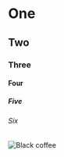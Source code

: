 # One
## Two
### Three
#### Four
##### Five
###### Six

![Black coffee](https://www.google.com/imgres?q=black%20coffee%20image&imgurl=https%3A%2F%2Frender.fineartamerica.com%2Fimages%2Fimages-profile-flow%2F400%2Fimages%2Fartworkimages%2Fmediumlarge%2F2%2Fcoffee-in-glass-jrj-photo.jpg&imgrefurl=https%3A%2F%2Fphotos.com%2Fart%2Fphotographs%2Fblack%2Bcoffee&docid=NS_yqWXjsdIStM&tbnid=qPYy0BR3LWqiOM&vet=12ahUKEwiwy5-B6_SFAxUmRPEDHT-jC544ChAzegQIbhAA..i&w=544&h=400&hcb=2&ved=2ahUKEwiwy5-B6_SFAxUmRPEDHT-jC544ChAzegQIbhAA)
